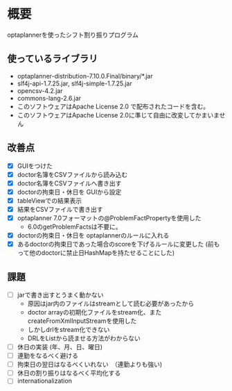 # 概要

optaplannerを使ったシフト割り振りプログラム

## 使っているライブラリ
- optaplanner-distribution-7.10.0.Final/binary/*.jar
- slf4j-api-1.7.25.jar, slf4j-simple-1.7.25.jar
- opencsv-4.2.jar
- commons-lang-2.6.jar
- このソフトウェアはApache License 2.0 で配布されたコードを含む。
- このソフトウェアはApache License 2.0に準じて自由に改変してかまいません

## 改善点

- [x] GUIをつけた
- [x] doctor名簿をCSVファイルから読み込む
- [x] doctor名簿をCSVファイルへ書き出す
- [x] doctorの拘束日・休日を GUIから設定
- [x] tableViewでの結果表示
- [x] 結果をCSVファイルで書き出す
- [x] optaplanner 7.0フォーマットの@ProblemFactPropertyを使用した
   - 6.0のgetProblemFactsは不要に。
- [x] doctorの拘束日・休日を optaplannerのルールに入れる
- [x] あるdoctorの拘束日であった場合のscoreを下げるルールに変更した
  (前もって他のdoctorに禁止日HashMapを持たせることにした)
   
## 課題
- [ ] jarで書き出すとうまく動かない
   - 原因はjar内のファイルはstreamとして読む必要があったから
   - doctor arrayの初期化ファイルをstream化、またcreateFromXmlInputStreamを使用した
   - しかしdrlをstream化できない
   - DRLをListから読ませる方法がわからない
- [ ] 休日の実装 (年、月、日、曜日)
- [ ] 連勤をなるべく避ける
- [ ] 拘束日の翌日はなるべくいれない　（連勤よりも強い)
- [ ] 休日の割り振りはなるべく平均化する
- [ ] internationalization
